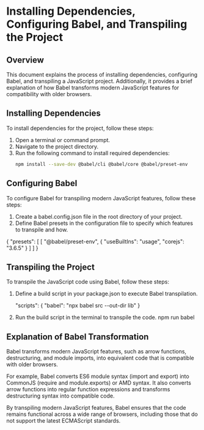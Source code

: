 # Installing Dependencies, Configuring Babel, and Transpiling the Project

## Overview
This document explains the process of installing dependencies, configuring Babel, and transpiling a JavaScript project. Additionally, it provides a brief explanation of how Babel transforms modern JavaScript features for compatibility with older browsers.

## Installing Dependencies
To install dependencies for the project, follow these steps:

1. Open a terminal or command prompt.
2. Navigate to the project directory.
3. Run the following command to install required dependencies:
   ```bash
   npm install --save-dev @babel/cli @babel/core @babel/preset-env

## Configuring Babel
To configure Babel for transpiling modern JavaScript features, follow these steps:

1. Create a babel.config.json file in the root directory of your project.
2. Define Babel presets in the configuration file to specify which features to transpile and how.

{
  "presets": [
    [
      "@babel/preset-env",
      {
        "useBuiltIns": "usage",
        "corejs": "3.6.5"
      }
    ]
  ]
}

## Transpiling the Project
To transpile the JavaScript code using Babel, follow these steps:

1. Define a build script in your package.json to execute Babel transpilation.

   "scripts": {
  "babel": "npx babel src --out-dir lib"
}

2. Run the build script in the terminal to transpile the code.
 npm run babel

## Explanation of Babel Transformation
Babel transforms modern JavaScript features, such as arrow functions, destructuring, and module imports, into equivalent code that is compatible with older browsers.

For example, Babel converts ES6 module syntax (import and export) into CommonJS (require and module.exports) or AMD syntax. It also converts arrow functions into regular function expressions and transforms destructuring syntax into compatible code.

By transpiling modern JavaScript features, Babel ensures that the code remains functional across a wide range of browsers, including those that do not support the latest ECMAScript standards.
